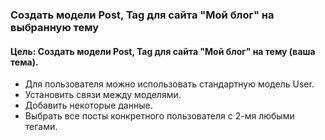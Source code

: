 ### Создать модели Post, Tag для сайта "Мой блог" на выбранную тему
#### Цель: Создать модели Post, Tag для сайта "Мой блог" на тему (ваша тема). 
 * Для пользователя можно использовать стандартную модель User. 
 * Установить связи между моделями. 
 * Добавить некоторые данные. 
 * Выбрать все посты конкретного пользователя с 2-мя любыми тегами. 